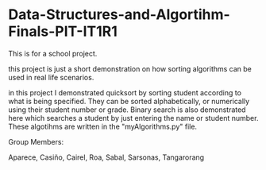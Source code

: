 # Data-Structures-and-Algortihm-Finals-PIT-IT1R1

This is for a school project.

this project is just a short demonstration on how
sorting algorithms can be used in real life scenarios.

in this project I demonstrated quicksort by sorting student
according to what is being specified. They can be sorted
alphabetically, or numerically using their student number or
grade. Binary search is also demonstrated here which searches a
student by just entering the name or student number. These
algotihms are written in the "myAlgorithms.py" file.

Group Members:

Aparece,
Casiño,
Cairel,
Roa,
Sabal,
Sarsonas,
Tangarorang

